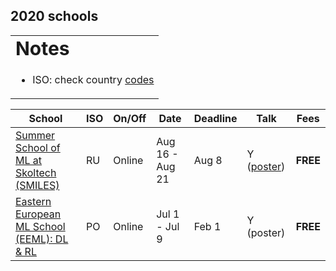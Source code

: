 ## 2020 schools  

<link rel="stylesheet" type="text/css" media="all" href="custom.css" />

<table border="0">
 <tr>
   <td><b style="font-size:30px">Notes</b></td>
 </tr>
 <tr>
    <td>
      
  * ISO: check country [codes](https://countrycode.org/) 
  
   </td>

 </tr>
</table>

<!--

<table border="0">
 <tr>
    <td><b style="font-size:30px">Notes</b></td>
    <td><b style="font-size:30px">Acronyms</b></td>
 </tr>
 <tr>
    <td>
      
  * ISO: check country [codes](https://countrycode.org/)
  * Time: MM/DD/YY  format  
  * Talk: Possibility of presentation (Yes/No)  
  * Fees: Check, can rise w.r.t. registration time
  
   </td>
    <td>
          
  * UG - UnderGraduate
  * MSc - Master of Science (M)
  * PhD - Doctor of Philosophy (P)
  * PD - PostDocs; AC - Academics; PR - Professionals 
  
   </td>
 </tr>
</table>

-->


School | ISO | On/Off | Date | Deadline | Talk | Fees 
---    | --- | ---    |  --- | ---      | ---  | --- 
[Summer School of ML at Skoltech (SMILES)](https://smiles.skoltech.ru/school)                | RU | Online | Aug 16 - Aug 21 | Aug 8 | Y ([poster](https://yadi.sk/i/qvf6czazZtOH8g)) | **FREE**
[Eastern European ML School (EEML): DL & RL](https://www.eeml.eu/previous-editions/eeml2020) | PO | Online |  Jul 1 - Jul 9  | Feb 1 | Y (poster) | **FREE**


